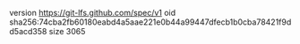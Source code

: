 version https://git-lfs.github.com/spec/v1
oid sha256:74cba2fb60180eabd4a5aae221e0b44a99447dfecb1b0cba78421f9dd5acd358
size 3065
